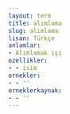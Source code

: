 ```yaml
---
layout: term
title: alımlama
slug: alimlama
lisan: Türkçe
anlamlar:
- Alımlamak işi
ozellikler:
- - isim
ornekler:
- - ''
orneklerkaynak:
- - ''
---
```

